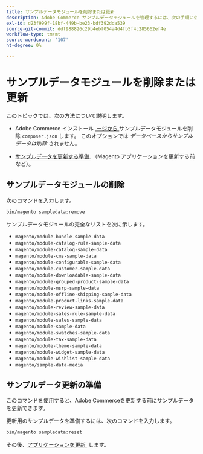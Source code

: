 ```yaml
---
title: サンプルデータモジュールを削除または更新
description: Adobe Commerce サンプルデータモジュールを管理するには、次の手順に従います。
exl-id: d23f999f-18bf-449b-be23-bdf392dda539
source-git-commit: ddf988826c29b4ebf054a4d4fb5f4c285662ef4e
workflow-type: tm+mt
source-wordcount: '107'
ht-degree: 0%

---
```


# サンプルデータモジュールを削除または更新

このトピックでは、次の方法について説明します。

* Adobe Commerce インストール [&#x200B; ージから &#x200B;](#remove-sample-data-modules) サンプルデータモジュールを削除 `composer.json` します。 このオプションでは *データベースからサンプルデータは削除* されません。

* [&#x200B; サンプルデータを更新する準備 &#x200B;](#prepare-to-update-sample-data) （Magento アプリケーションを更新する前など）。

## サンプルデータモジュールの削除

次のコマンドを入力します。

```bash
bin/magento sampledata:remove
```

サンプルデータモジュールの完全なリストを次に示します。

* `magento/module-bundle-sample-data`
* `magento/module-catalog-rule-sample-data`
* `magento/module-catalog-sample-data`
* `magento/module-cms-sample-data`
* `magento/module-configurable-sample-data`
* `magento/module-customer-sample-data`
* `magento/module-downloadable-sample-data`
* `magento/module-grouped-product-sample-data`
* `magento/module-msrp-sample-data`
* `magento/module-offline-shipping-sample-data`
* `magento/module-product-links-sample-data`
* `magento/module-review-sample-data`
* `magento/module-sales-rule-sample-data`
* `magento/module-sales-sample-data`
* `magento/module-sample-data`
* `magento/module-swatches-sample-data`
* `magento/module-tax-sample-data`
* `magento/module-theme-sample-data`
* `magento/module-widget-sample-data`
* `magento/module-wishlist-sample-data`
* `magento/sample-data-media`

## サンプルデータ更新の準備

このコマンドを使用すると、Adobe Commerceを更新する前にサンプルデータを更新できます。

更新用のサンプルデータを準備するには、次のコマンドを入力します。

```bash
bin/magento sampledata:reset
```

その後、[&#x200B; アプリケーションを更新 &#x200B;](../tutorials/uninstall.md#update-the-application) します。
